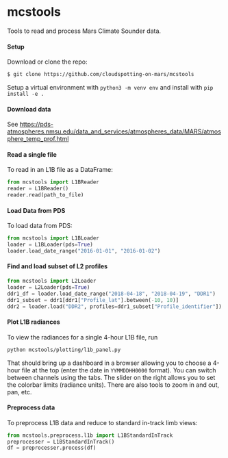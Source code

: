 # mcstools
Tools to read and process Mars Climate Sounder data.

#### Setup
Download or clone the repo:
```bash
$ git clone https://github.com/cloudspotting-on-mars/mcstools
```

Setup a virtual environment with `python3 -m venv env` and install with `pip install -e .`

#### Download data
See https://pds-atmospheres.nmsu.edu/data_and_services/atmospheres_data/MARS/atmosphere_temp_prof.html

#### Read a single file
To read in an L1B file as a DataFrame:
```python
from mcstools import L1BReader
reader = L1BReader()
reader.read(path_to_file)
```

#### Load Data from PDS
To load data from PDS:
```python
from mcstools import L1BLoader
loader = L1BLoader(pds=True)
loader.load_date_range("2016-01-01", "2016-01-02")
```

#### Find and load subset of L2 profiles
```python
from mcstools import L2Loader
loader = L2Loader(pds=True)
ddr1_df = loader.load_date_range("2018-04-18", "2018-04-19", "DDR1")
ddr1_subset = ddr1[ddr1["Profile_lat"].between(-10, 10)]
ddr2 = loader.load("DDR2", profiles=ddr1_subset["Profile_identifier"])
```

#### Plot L1B radiances
To view the radiances for a single 4-hour L1B file, run
```bash
python mcstools/plotting/l1b_panel.py
```

That should bring up a dashboard in a browser allowing you to choose a 4-hour file at the top
(enter the date in `YYMMDDHH0000` format).
You can switch between channels using the tabs.
The slider on the right allows you to set the colorbar limits (radiance units).
There are also tools to zoom in and out, pan, etc.

#### Preprocess data
To preprocess L1B data and reduce to standard in-track limb views:
```python
from mcstools.preprocess.l1b import L1BStandardInTrack
preprocesser = L1BStandardInTrack()
df = preprocesser.process(df)
```